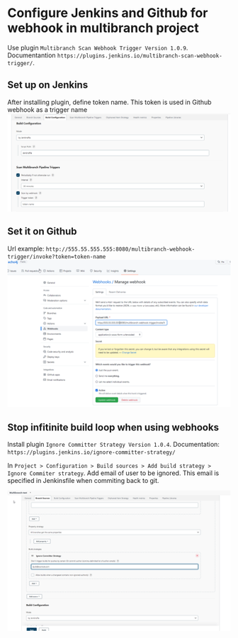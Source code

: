 # Configure Jenkins and Github for webhook in multibranch project
Use plugin `Multibranch Scan Webhook Trigger Version 1.0.9`. Documentantion `https://plugins.jenkins.io/multibranch-scan-webhook-trigger/`.

## Set up on Jenkins
After installing plugin, define token name. This token is used in Github webhook as a trigger name
![](img/06_02_jenkins_webtoken.png)

## Set it on Github
Url example: `http://555.55.555.555:8080/multibranch-webhook-trigger/invoke?token=token-name`
![](img/06_01_github_webtoken.png)

## Stop infitinite build loop when using webhooks
Install plugin `Ignore Committer Strategy Version 1.0.4`. Documentation: `https://plugins.jenkins.io/ignore-committer-strategy/`

In `Project > Configuration > Build sources > Add build strategy > Ignore Commiter strategy`. Add email of user to be ignored. This email is specified in Jenkinsfile when commiting back to git.

![](img/06_03_jenkins_ignore_build.png)


